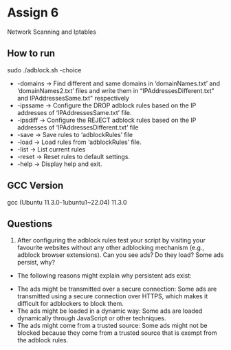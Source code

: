 # Assign 6

Network Scanning and Iptables

## How to run

sudo ./adblock.sh -choice

* -domains -> Find different and same domains in ‘domainNames.txt’ and ‘domainNames2.txt’ files and write them in “IPAddressesDifferent.txt" and IPAddressesSame.txt" respectively
* -ipssame -> Configure the DROP adblock rules based on the IP addresses of ‘IPAddressesSame.txt’ file.
* -ipsdiff -> Configure the REJECT adblock rules based on the IP addresses of ‘IPAddressesDifferent.txt’ file
* -save -> Save rules to ‘adblockRules’ file
* -load -> Load rules from ‘adblockRules’ file.
* -list -> List current rules
* -reset -> Reset rules to default settings.
* -help -> Display help and exit.

## GCC Version

gcc (Ubuntu 11.3.0-1ubuntu1~22.04) 11.3.0

## Questions
1. After configuring the adblock rules test your script by visiting your favourite
websites without any other adblocking mechanism (e.g., adblock browser
extensions). Can you see ads? Do they load? Some ads persist, why?

- The following reasons might explain why persistent ads exist:

* The ads might be transmitted over a secure connection: Some ads are transmitted using a secure connection over HTTPS, which makes it difficult for adblockers to block them.
* The ads might be loaded in a dynamic way: Some ads are loaded dynamically through JavaScript or other techniques.
* The ads might come from a trusted source: Some ads might not be blocked because they come from a trusted source that is exempt from the adblock rules.